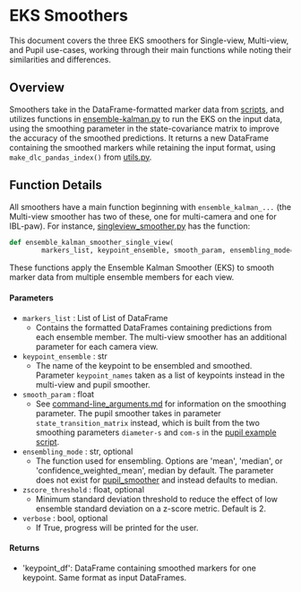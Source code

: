 # EKS Smoothers

This document covers the three EKS smoothers for Single-view, Multi-view, and Pupil use-cases,
working through their main functions while noting their similarities and differences.

## Overview

Smoothers take in the DataFrame-formatted marker data from [scripts](scripts.md), and utilizes
functions in [ensemble-kalman.py](../eks/ensemble_kalman.py) to run the EKS on the input data, using the
smoothing parameter in the state-covariance matrix to improve the accuracy of the smoothed predictions.
It returns a new DataFrame containing the smoothed markers while retaining the input format, using
`make_dlc_pandas_index()` from [utils.py](../eks/utils.py).

## Function Details

All smoothers have a main function beginning with `ensemble_kalman_...` (the Multi-view smoother
has two of these, one for multi-camera and one for IBL-paw). For instance,
[singleview_smoother.py](../eks/singleview_smoother.py) has the function:
```python
def ensemble_kalman_smoother_single_view(
        markers_list, keypoint_ensemble, smooth_param, ensembling_mode='median', zscore_threshold=2, verbose=False):
```

These functions apply the Ensemble Kalman Smoother (EKS) to smooth marker data from multiple
ensemble members for each view.

#### Parameters
- `markers_list` : List of List of DataFrame 
  - Contains the formatted DataFrames containing predictions from each ensemble member. The 
multi-view smoother has an additional parameter for each camera view.
- `keypoint_ensemble` : str
  - The name of the keypoint to be ensembled and smoothed. Parameter `keypoint_names`
taken as a list of keypoints instead in the multi-view and pupil smoother.
- `smooth_param` : float
  - See [command-line_arguments.md](command-line_arguments.md) for information on the smoothing parameter.
The pupil smoother takes in parameter `state_transition_matrix` instead, which is built from the two smoothing
parameters `diameter-s` and `com-s` in the [pupil example script](../scripts/pupil_example.py).
- `ensembling_mode` : str, optional
  - The function used for ensembling. Options are 'mean', 'median', or 'confidence_weighted_mean',
median by default. The parameter does not exist for [pupil_smoother](../eks/pupil_smoother) and instead defaults to median.
- `zscore_threshold` : float, optional
  - Minimum standard deviation threshold to reduce the effect of low ensemble standard deviation on a z-score metric. Default is 2.
- `verbose` : bool, optional
  - If True, progress will be printed for the user.

#### Returns
- 'keypoint_df': DataFrame containing smoothed markers for one keypoint. Same format as input DataFrames.